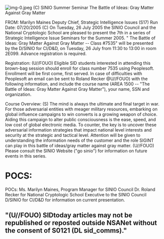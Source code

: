 ![img-0.jpeg](img-0.jpeg)
(C) SINIO Summer Seminar The Battle of Ideas: Gray Matter Against Gray Matter

FROM: Marilyn Maines
Deputy Chief, Strategic Intelligence Issues (S17)
Run Date: 07/20/2005
(C) On Tuesday, 26 July 2005 the SINIO Council and the National Cryptologic School are pleased to present the 7th in a series of Strategic Intelligence Issue Seminars for the Summer 2005. " The Battle of Ideas: Gray Matter Against Gray Matter -- Class \#7535" will be presented by the D/SINIO for CI/D\&D, on Tuesday, 26 July from 11:30 to 13:00 in room 2E099. Advance registration is required.

Registration:
(U//FOUO) Eligible SID students interested in attending this brown-bag session should enroll for class number 7535 using Peoplesoft. Enrollment will be first come, first served. In case of difficulties with Peoplesoft an email can be sent to Roland Recker @U//FOUO) with the following information, and include the course name (AREA 1500 -- "The Battle of Ideas: Gray Matter Against Gray Matter"), your name, SSN and organization.

Course Overview:
(S) The mind is always the ultimate and final target in war. For those adversarial entities with meager military resources, embarking on global influence campaigns to win converts is a growing weapon of choice. Aiding this campaign to alter public consciousness is the ease, speed, and low cost of global electronic media. To counter, the key is to uncover these adversarial information strategies that impact national level interests and security at the strategic and tactical level. Attention will be given to understanding the information needs of the customer and the role SIGINT can play in this battle of ideas/gray matter against gray matter.
(U//FOUO) Please consult the SINIO Website ("go sinio") for information on future events in this series.

# POCS: 

POCs:
Ms. Marilyn Maines, Program Manager for SINIO Council
Dr. Roland Recker for National Cryptologic School
Executive to the SINIO Council
D/SINIO for CI/D\&D
for information on current presentation.

## "(U//FOUO) SIDtoday articles may not be republished or reposted outside NSANet without the consent of S0121 (DL sid_comms)."
